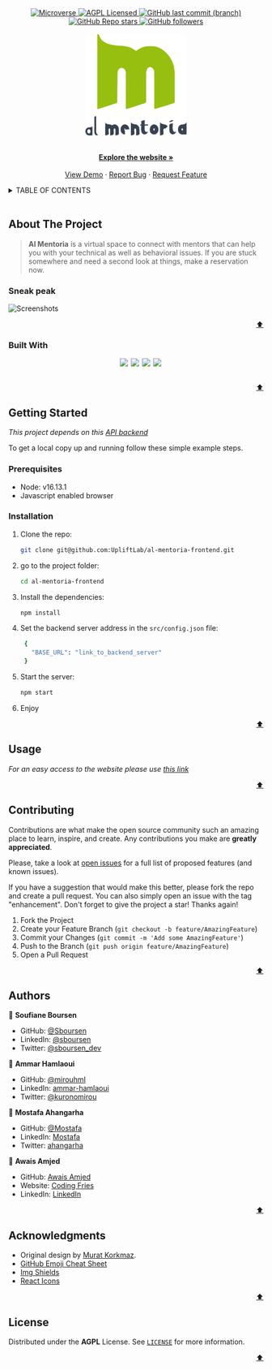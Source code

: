 <div id="top" align="center">
  <a href="https://www.microverse.org/">
    <img alt="Microverse" src="https://img.shields.io/badge/-Microverse-blueviolet?style=flat-square">
  </a>
  <a href="./LICENSE">
    <img alt="AGPL Licensed" src="https://img.shields.io/github/license/UpliftLab/al-mentoria-backend">
  </a>
  <a href="https://github.com/UpliftLab/al-mentoria-backend">
    <img alt="GitHub last commit (branch)" src="https://img.shields.io/github/last-commit/UpliftLab/al-mentoria-backend/dev?color=blue&style=flat-square">
  </a>
  <a href="https://github.com/UpliftLab/al-mentoria-backend">
    <img alt="GitHub Repo stars" src="https://img.shields.io/github/stars/UpliftLab/al-mentoria-backend?color=green&label=%E2%98%85%20stars%20&style=flat-square">
  </a>
  <a href="https://github.com/UpliftLab">
    <img alt="GitHub followers" src="https://img.shields.io/github/followers/UpliftLab?color=yellow&logo=github&style=flat-square">
  </a>
</div>

<br />

<div id="header" align="center">
  <a href="https://github.com/UpliftLab/al-mentoria-docs/blob/9fcf7f54b99a1c4264cbcfa5644e5526cf02b2a7/almentoria-full-logo.svg">
    <img src="https://github.com/UpliftLab/al-mentoria-docs/blob/9fcf7f54b99a1c4264cbcfa5644e5526cf02b2a7/almentoria-full-logo.svg" alt="Logo" width="200" height="200">
  </a>
  <p align="center">
    <br />
    <a href="https://almentoria.herokuapp.com/"><strong>Explore the website »</strong></a>
    <br />
    <br />
    <a href="https://github.com/UpliftLab/al-mentoria-frontend">View Demo</a>
    ·
    <a href="https://github.com/UpliftLab/al-mentoria-frontend/issues">Report Bug</a>
    ·
    <a href="https://github.com/UpliftLab/al-mentoria-frontend/issues">Request Feature</a>
  </p>
</div>

<!-- TABLE OF CONTENTS -->
<details>
  <summary>TABLE OF CONTENTS</summary>
  <ol>
    <li>
      <a href="#about-the-project">About The Project</a>
      <ul>
        <li><a href="#Sneak peak">Sneak peak</a></li>
        <li><a href="#built-with">Built With</a></li>
      </ul>
    </li>
    <li>
      <a href="#getting-started">Getting Started</a>
      <ul>
        <li><a href="#prerequisites">Prerequisites</a></li>
        <li><a href="#installation">Installation</a></li>
      </ul>
    </li>
    <li><a href="#usage">Usage</a></li>
    <li><a href="#contributing">Contributing</a></li>
    <li><a href="#authors">Authors</a></li>
    <li><a href="#acknowledgments">Acknowledgments</a></li>
    <li><a href="#license">License</a></li>
  </ol>
</details>

<br />

<!-- ABOUT THE PROJECT -->
## About The Project

> **Al Mentoria** is a virtual space to connect with mentors that can help you with your technical as well as behavioral issues. If you are stuck somewhere and need a second look at things, make a reservation now.

### Sneak peak

<img alt="Screenshots" src="https://user-images.githubusercontent.com/20567503/180013479-d3013553-0aa4-42d8-b938-97f58f9d5791.png">

<p align="right"><a href="#top">⬆️</a></p>


### Built With


<ul style="display: flex; gap: 6px; justify-content: center">
<img src="https://img.shields.io/badge/react-%2320232a.svg?style=for-the-badge&logo=react&logoColor=%2361DAFB"/>
<img src="https://img.shields.io/badge/redux-%23593d88.svg?style=for-the-badge&logo=redux&logoColor=white"/>
<img src="https://img.shields.io/badge/React_Router-CA4245?style=for-the-badge&logo=react-router&logoColor=white"/>
<img src="https://img.shields.io/badge/tailwindcss-%2338B2AC.svg?style=for-the-badge&logo=tailwind-css&logoColor=white"/>
<br></br>
</ul>

<p align="right"><a href="#top">⬆️</a></p>



<!-- GETTING STARTED -->
## Getting Started

*This project depends on this [API backend](https://github.com/UpliftLab/al-mentoria-backend)*

To get a local copy up and running follow these simple example steps.

### Prerequisites

- Node: v16.13.1
- Javascript enabled browser

### Installation

1. Clone the repo:
   ```sh
   git clone git@github.com:UpliftLab/al-mentoria-frontend.git
   ```
2. go to the project folder: 
   ```sh
   cd al-mentoria-frontend
   ```
3. Install the dependencies:
   ```sh
   npm install
   ```
4. Set the backend server address in the `src/config.json` file:
   ```sh
    {
      "BASE_URL": "link_to_backend_server"
    }
   ```
5. Start the server:
   ```sh
   npm start
   ```
6. Enjoy


<p align="right"><a href="#top">⬆️</a></p>



<!-- USAGE EXAMPLES -->
## Usage

_For an easy access to the website please use [this link](https://almentoria.herokuapp.com/)_


<p align="right"><a href="#top">⬆️</a></p>


<!-- CONTRIBUTING -->
## Contributing

Contributions are what make the open source community such an amazing place to learn, inspire, and create. Any contributions you make are **greatly appreciated**.

Please, take a look at [open issues](https://github.com/UpliftLab/al-mentoria-frontend/issues) for a full list of proposed features (and known issues).


If you have a suggestion that would make this better, please fork the repo and create a pull request. You can also simply open an issue with the tag "enhancement".
Don't forget to give the project a star! Thanks again!

1. Fork the Project
2. Create your Feature Branch (`git checkout -b feature/AmazingFeature`)
3. Commit your Changes (`git commit -m 'Add some AmazingFeature'`)
4. Push to the Branch (`git push origin feature/AmazingFeature`)
5. Open a Pull Request


<p align="right"><a href="#top">⬆️</a></p>


<!-- AUTHORS -->
##  Authors

👤 **Soufiane Boursen**

- GitHub: [@Sboursen](https://github.com/Sboursen)
- LinkedIn: [@sboursen](https://linkedin.com/in/sboursen)
- Twitter: [@sboursen_dev](https://twitter.com/sboursen_dev)

👤 **Ammar Hamlaoui**

- GitHub: [@mirouhml](https://github.com/mirouhml)
- LinkedIn: [ammar-hamlaoui](https://www.linkedin.com/in/ammar-hamlaoui-514909189/)
- Twitter: [@kuronomirou](https://twitter.com/kuronomirou)

👤 **Mostafa Ahangarha**

- GitHub: [@Mostafa](https://github.com/ahangarha)
- LinkedIn: [Mostafa](https://www.linkedin.com/in/ahangarha/)
- Twitter: [ahangarha](https://twitter.com/ahangarha)

👤 **Awais Amjed**
- GitHub: [Awais Amjed](https://github.com/awais-amjed)
- Website: [Coding Fries](https://codingfries.com)
- LinkedIn: [LinkedIn](https://www.linkedin.com/in/awais-amjed)

<p align="right"><a href="#top">⬆️</a></p>



<!-- ACKNOWLEDGMENTS -->
## Acknowledgments

* Original design by [Murat Korkmaz](https://www.behance.net/muratk).
* [GitHub Emoji Cheat Sheet](https://www.webpagefx.com/tools/emoji-cheat-sheet)
* [Img Shields](https://shields.io)
* [React Icons](https://react-icons.github.io/react-icons/search)

<p align="right"><a href="#top">⬆️</a></p>


<!-- LICENSE -->
## License

Distributed under the **AGPL** License. See [`LICENSE`](./LICENSE) for more information.

<p align="right"><a href="#top">⬆️</a></p>

